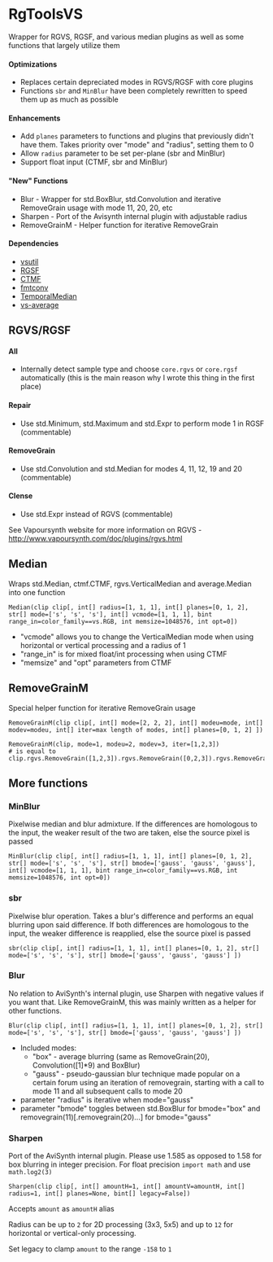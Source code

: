 # RgToolsVS
Wrapper for RGVS, RGSF, and various median plugins as well as some functions that largely utilize them

#### Optimizations
- Replaces certain depreciated modes in RGVS/RGSF with core plugins
- Functions `sbr` and `MinBlur` have been completely rewritten to speed them up as much as possible

#### Enhancements
- Add `planes` parameters to functions and plugins that previously didn't have them. Takes priority over "mode" and "radius", setting them to 0
- Allow `radius` parameter to be set per-plane (sbr and MinBlur)
- Support float input (CTMF, sbr and MinBlur)

#### "New" Functions
- Blur - Wrapper for std.BoxBlur, std.Convolution and iterative RemoveGrain usage with mode 11, 20, 20, etc
- Sharpen - Port of the Avisynth internal plugin with adjustable radius
- RemoveGrainM - Helper function for iterative RemoveGrain

#### Dependencies
- [vsutil](https://github.com/Irrational-Encoding-Wizardry/vsutil/blob/master/py)
- [RGSF](https://github.com/IFeelBloated/RGSF)
- [CTMF](https://github.com/HomeOfVapourSynthEvolution/VapourSynth-CTMF)
- [fmtconv](https://github.com/EleonoreMizo/fmtconv/)
- [TemporalMedian](https://github.com/dubhater/vapoursynth-temporalmedian)
- [vs-average](https://github.com/End-of-Eternity/vs-average)

## RGVS/RGSF
#### All
- Internally detect sample type and choose `core.rgvs` or `core.rgsf` automatically (this is the main reason why I wrote this thing in the first place)

#### Repair
- Use std.Minimum, std.Maximum and std.Expr to perform mode 1 in RGSF (commentable)

#### RemoveGrain
- Use std.Convolution and std.Median for modes 4, 11, 12, 19 and 20 (commentable)

#### Clense
- Use std.Expr instead of RGVS (commentable)

See Vapoursynth website for more information on RGVS - http://www.vapoursynth.com/doc/plugins/rgvs.html


## Median 
Wraps std.Median, ctmf.CTMF, rgvs.VerticalMedian and average.Median into one function
```
Median(clip clip[, int[] radius=[1, 1, 1], int[] planes=[0, 1, 2], str[] mode=['s', 's', 's'], int[] vcmode=[1, 1, 1], bint range_in=color_family==vs.RGB, int memsize=1048576, int opt=0])
```
- "vcmode" allows you to change the VerticalMedian mode when using horizontal or vertical processing and a radius of 1
- "range_in" is for mixed float/int processing when using CTMF
- "memsize" and "opt" parameters from CTMF


## RemoveGrainM
Special helper function for iterative RemoveGrain usage
```
RemoveGrainM(clip clip[, int[] mode=[2, 2, 2], int[] modeu=mode, int[] modev=modeu, int[] iter=max length of modes, int[] planes=[0, 1, 2] ])
```
```
RemoveGrainM(clip, mode=1, modeu=2, modev=3, iter=[1,2,3])
# is equal to
clip.rgvs.RemoveGrain([1,2,3]).rgvs.RemoveGrain([0,2,3]).rgvs.RemoveGrain([0,0,3])
```


## More functions
### MinBlur
Pixelwise median and blur admixture. If the differences are homologous to the input, the weaker result of the two are taken, else the source pixel is passed
```
MinBlur(clip clip[, int[] radius=[1, 1, 1], int[] planes=[0, 1, 2], str[] mode=['s', 's', 's'], str[] bmode=['gauss', 'gauss', 'gauss'], int[] vcmode=[1, 1, 1], bint range_in=color_family==vs.RGB, int memsize=1048576, int opt=0])
```
### sbr
Pixelwise blur operation. Takes a blur's difference and performs an equal blurring upon said difference. If both differences are homologous to the input, the weaker difference is reapplied, else the source pixel is passed
```
sbr(clip clip[, int[] radius=[1, 1, 1], int[] planes=[0, 1, 2], str[] mode=['s', 's', 's'], str[] bmode=['gauss', 'gauss', 'gauss'] ])
```
### Blur
No relation to AviSynth's internal plugin, use Sharpen with negative values if you want that.
Like RemoveGrainM, this was mainly written as a helper for other functions.
```
Blur(clip clip[, int[] radius=[1, 1, 1], int[] planes=[0, 1, 2], str[] mode=['s', 's', 's'], str[] bmode=['gauss', 'gauss', 'gauss'] ])
```
- Included modes:
  - "box" - average blurring (same as RemoveGrain(20), Convolution([1]\*9) and BoxBlur)
  - "gauss" - pseudo-gaussian blur technique made popular on a certain forum using an iteration of removegrain, starting with a call to mode 11 and all subsequent calls to mode 20
- parameter "radius" is iterative when mode="gauss"
- parameter "bmode" toggles between std.BoxBlur for bmode="box" and removegrain(11)\[.removegrain(20)...] for bmode="gauss"

### Sharpen
Port of the AviSynth internal plugin. Please use 1.585 as opposed to 1.58 for box blurring in integer precision. For float precision `import math` and use `math.log2(3)`
```
Sharpen(clip clip[, int[] amountH=1, int[] amountV=amountH, int[] radius=1, int[] planes=None, bint[] legacy=False])
```
Accepts `amount` as `amountH` alias

Radius can be up to `2` for 2D processing (3x3, 5x5) and up to `12` for horizontal or vertical-only processing.

Set legacy to clamp `amount` to the range `-158` to `1`
